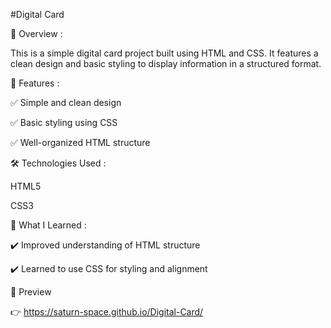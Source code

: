 #Digital Card

📌 Overview :

This is a simple digital card project built using HTML and CSS. It features a clean design and basic styling to display information in a structured format.

🚀 Features :

✅ Simple and clean design

✅ Basic styling using CSS

✅ Well-organized HTML structure

🛠️ Technologies Used :

HTML5

CSS3

🎯 What I Learned :

✔️ Improved understanding of HTML structure

✔️ Learned to use CSS for styling and alignment

📸 Preview

👉 https://saturn-space.github.io/Digital-Card/
